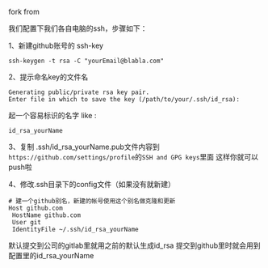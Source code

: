 fork from

我们配置下我们各自电脑的ssh，步骤如下：

1、新建github账号的 ssh-key
```
ssh-keygen -t rsa -C "yourEmail@blabla.com"

```

2、提示命名key的文件名
```
Generating public/private rsa key pair.
Enter file in which to save the key (/path/to/your/.ssh/id_rsa):
```

起一个容易标识的名字 like :
```
id_rsa_yourName

```

3、复制 .ssh/id_rsa_yourName.pub文件内容到`https://github.com/settings/profile`的`SSH and GPG keys`里面
这样你就可以push啦

4、修改.ssh目录下的config文件（如果没有就新建）
```
# 建一个github别名，新建的帐号使用这个别名做克隆和更新
Host github.com
 HostName github.com
 User git
 IdentityFile ~/.ssh/id_rsa_yourName

 ```
默认提交到公司的gitlab里就用之前的默认生成id_rsa
提交到github里时就会用到配置里的id_rsa_yourName

